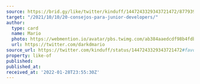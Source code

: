```yaml
---
source: https://brid.gy/like/twitter/kinduff/1447243329343721472/877939612559265792
target: "/2021/10/10/20-consejos-para-junior-developers/"
author:
  type: card
  name: Mario
  photo: https://webmention.io/avatar/pbs.twimg.com/ab384aaedcdf98b4fdb5b358629dbe77ee57389a17bfe8b7ed74b3f354203c2a.jpg
  url: https://twitter.com/darkdmario
source_url: https://twitter.com/kinduff/status/1447243329343721472#favorited-by-877939612559265792
property: like-of
published:
published_at:
received_at: '2022-01-28T23:55:30Z'
---
```


